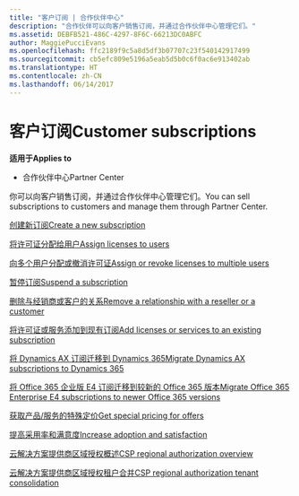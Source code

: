 ```yaml
---
title: "客户订阅 | 合作伙伴中心"
description: "合作伙伴可以向客户销售订阅，并通过合作伙伴中心管理它们。"
ms.assetid: DEBFB521-486C-4297-8F6C-66213DC0ABFC
author: MaggiePucciEvans
ms.openlocfilehash: ffc2189f9c5a8d5df3b07707c23f540142917499
ms.sourcegitcommit: cb5efc809e5196a5eab5d5b0c6f0ac6e913402ab
ms.translationtype: HT
ms.contentlocale: zh-CN
ms.lasthandoff: 06/14/2017
---
```

# <a name="customer-subscriptions"></a><span data-ttu-id="4a4f4-103">客户订阅</span><span class="sxs-lookup"><span data-stu-id="4a4f4-103">Customer subscriptions</span></span>

**<span data-ttu-id="4a4f4-104">适用于</span><span class="sxs-lookup"><span data-stu-id="4a4f4-104">Applies to</span></span>**

-  <span data-ttu-id="4a4f4-105">合作伙伴中心</span><span class="sxs-lookup"><span data-stu-id="4a4f4-105">Partner Center</span></span>

<span data-ttu-id="4a4f4-106">你可以向客户销售订阅，并通过合作伙伴中心管理它们。</span><span class="sxs-lookup"><span data-stu-id="4a4f4-106">You can sell subscriptions to customers and manage them through Partner Center.</span></span> 

[<span data-ttu-id="4a4f4-107">创建新订阅</span><span class="sxs-lookup"><span data-stu-id="4a4f4-107">Create a new subscription</span></span>](create-a-new-subscription.md)

[<span data-ttu-id="4a4f4-108">将许可证分配给用户</span><span class="sxs-lookup"><span data-stu-id="4a4f4-108">Assign licenses to users</span></span>](assign-licenses-to-users.md)

[<span data-ttu-id="4a4f4-109">向多个用户分配或撤消许可证</span><span class="sxs-lookup"><span data-stu-id="4a4f4-109">Assign or revoke licenses to multiple users</span></span>](bulk-license-provisioning-for-multiple-users.md)

[<span data-ttu-id="4a4f4-110">暂停订阅</span><span class="sxs-lookup"><span data-stu-id="4a4f4-110">Suspend a subscription</span></span>](suspend-a-subscription.md)

[<span data-ttu-id="4a4f4-111">删除与经销商或客户的关系</span><span class="sxs-lookup"><span data-stu-id="4a4f4-111">Remove a relationship with a reseller or a customer</span></span>](remove-a-relationship.md)

[<span data-ttu-id="4a4f4-112">将许可证或服务添加到现有订阅</span><span class="sxs-lookup"><span data-stu-id="4a4f4-112">Add licenses or services to an existing subscription</span></span>](add-licenses-or-services-to-an-existing-subscription.md)

[<span data-ttu-id="4a4f4-113">将 Dynamics AX 订阅迁移到 Dynamics 365</span><span class="sxs-lookup"><span data-stu-id="4a4f4-113">Migrate Dynamics AX subscriptions to Dynamics 365</span></span>](manual-subscription-migration.md)

[<span data-ttu-id="4a4f4-114">将 Office 365 企业版 E4 订阅迁移到较新的 Office 365 版本</span><span class="sxs-lookup"><span data-stu-id="4a4f4-114">Migrate Office 365 Enterprise E4 subscriptions to newer Office 365 versions</span></span>](migrate-office365-e4-subscriptions-to-newer-versions.md)

[<span data-ttu-id="4a4f4-115">获取产品/服务的特殊定价</span><span class="sxs-lookup"><span data-stu-id="4a4f4-115">Get special pricing for offers</span></span>](get-special-pricing-for-offers.md)

[<span data-ttu-id="4a4f4-116">提高采用率和满意度</span><span class="sxs-lookup"><span data-stu-id="4a4f4-116">Increase adoption and satisfaction</span></span>](increasing-adoption-and-satisfaction.md)

[<span data-ttu-id="4a4f4-117">云解决方案提供商区域授权概述</span><span class="sxs-lookup"><span data-stu-id="4a4f4-117">CSP regional authorization overview</span></span>](regional-authorization-overview.md)

[<span data-ttu-id="4a4f4-118">云解决方案提供商区域授权租户合并</span><span class="sxs-lookup"><span data-stu-id="4a4f4-118">CSP regional authorization tenant consolidation</span></span>](csp-regional-authorization-tenant-consolidation.md)

 

 



